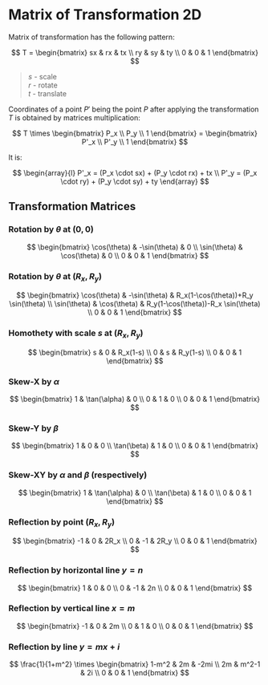 # Matrix of Transformation 2D

Matrix of transformation has the following pattern:

$$
T = \begin{bmatrix}
sx & rx & tx
\\
ry & sy & ty
\\
0 & 0 & 1
\end{bmatrix}
$$

> _s_ - scale  
> _r_ - rotate  
> _t_ - translate

Coordinates of a point $P'$ being the point $P$ after applying the transformation $T$ is obtained by matrices multiplication:

$$
T \times \begin{bmatrix}
P_x
\\
P_y
\\ 1
\end{bmatrix} = \begin{bmatrix}
P'_x
\\
P'_y
\\
1
\end{bmatrix}
$$

It is:

$$
\begin{array}{l}
P'_x = (P_x \cdot sx) + (P_y \cdot rx) + tx
\\
P'_y = (P_x \cdot ry) + (P_y \cdot sy) + ty
\end{array}
$$

## Transformation Matrices

### Rotation by $\theta$ at $(0,0)$

$$
\begin{bmatrix}
\cos(\theta) & -\sin(\theta) & 0
\\
\sin(\theta) & \cos(\theta) & 0
\\
0 & 0 & 1
\end{bmatrix}
$$

### Rotation by $\theta$ at $(R_x,R_y)$

$$
\begin{bmatrix}
\cos(\theta) & -\sin(\theta) & R_x(1-\cos(\theta))+R_y \sin(\theta)
\\
\sin(\theta) & \cos(\theta) & R_y(1-\cos(\theta))-R_x \sin(\theta)
\\
0 & 0 & 1
\end{bmatrix}
$$

### Homothety with scale $s$ at $(R_x,R_y)$

$$
\begin{bmatrix}
s & 0 & R_x(1-s)
\\
0 & s & R_y(1-s)
\\
0 & 0 & 1
\end{bmatrix}
$$

### Skew-X by $\alpha$

$$
\begin{bmatrix}
1 & \tan(\alpha) & 0
\\
0 & 1 & 0
\\
0 & 0 & 1
\end{bmatrix}
$$

### Skew-Y by $\beta$

$$
\begin{bmatrix}
1 & 0 & 0
\\
\tan(\beta) & 1 & 0
\\
0 & 0 & 1
\end{bmatrix}
$$

### Skew-XY by $\alpha$ and $\beta$ (respectively)

$$
\begin{bmatrix}
1 & \tan(\alpha) & 0
\\
\tan(\beta) & 1 & 0
\\
0 & 0 & 1
\end{bmatrix}
$$

### Reflection by point $(R_x,R_y)$

$$
\begin{bmatrix}
-1 & 0 & 2R_x
\\
0 & -1 & 2R_y
\\
0 & 0 & 1
\end{bmatrix}
$$

### Reflection by horizontal line $y=n$

$$
\begin{bmatrix}
1 & 0 & 0
\\
0 & -1 & 2n
\\
0 & 0 & 1
\end{bmatrix}
$$

### Reflection by vertical line $x=m$

$$
\begin{bmatrix}
-1 & 0 & 2m
\\
0 & 1 & 0
\\
0 & 0 & 1
\end{bmatrix}
$$

### Reflection by line $y=mx+i$

$$
\frac{1}{1+m^2} \times \begin{bmatrix}
1-m^2 & 2m & -2mi
\\
2m & m^2-1 & 2i
\\
0 & 0 & 1
\end{bmatrix}
$$
